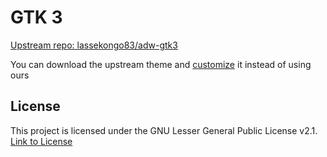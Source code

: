 # GTK 3

[Upstream repo: lassekongo83/adw-gtk3](https://github.com/lassekongo83/adw-gtk3)

You can download the upstream theme and [customize](https://github.com/lassekongo83/adw-gtk3/blob/main/customizing.md) it instead of using ours

## License

This project is licensed under the GNU Lesser General Public License v2.1. [Link to License](https://github.com/lassekongo83/adw-gtk3/blob/main/LICENSE)

